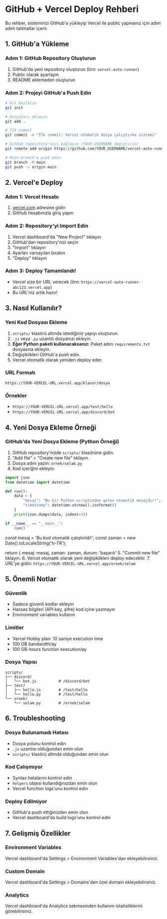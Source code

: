 # GitHub + Vercel Deploy Rehberi

Bu rehber, sisteminizi GitHub'a yükleyip Vercel ile public yapmanız için adım adım talimatlar içerir.

## 1. GitHub'a Yükleme

### Adım 1: GitHub Repository Oluşturun
1. GitHub'da yeni repository oluşturun (örn: `vercel-auto-runner`)
2. Public olarak ayarlayın
3. README eklemeden oluşturun

### Adım 2: Projeyi GitHub'a Push Edin
```bash
# Git başlatın
git init

# Dosyaları ekleyin
git add .

# İlk commit
git commit -m "İlk commit: Vercel otomatik dosya çalıştırma sistemi"

# GitHub repository'nizi bağlayın (YOUR_USERNAME değiştirin)
git remote add origin https://github.com/YOUR_USERNAME/vercel-auto-runner.git

# Main branch'e push edin
git branch -M main
git push -u origin main
```

## 2. Vercel'e Deploy

### Adım 1: Vercel Hesabı
1. [vercel.com](https://vercel.com) adresine gidin
2. GitHub hesabınızla giriş yapın

### Adım 2: Repository'yi Import Edin
1. Vercel dashboard'da "New Project" tıklayın
2. GitHub'dan repository'nizi seçin
3. "Import" tıklayın
4. Ayarları varsayılan bırakın
5. "Deploy" tıklayın

### Adım 3: Deploy Tamamlandı!
- Vercel size bir URL verecek (örn: `https://vercel-auto-runner-abc123.vercel.app`)
- Bu URL'niz artık hazır!

## 3. Nasıl Kullanılır?

### Yeni Kod Dosyası Ekleme
1. `scripts/` klasörü altında istediğiniz yapıyı oluşturun.
2. `.js` veya `.py` uzantılı dosyanızı ekleyin.
3. **Eğer Python paketi kullanacaksanız:** Paket adını `requirements.txt` dosyasına ekleyin.
4. Değişiklikleri GitHub'a push edin.
5. Vercel otomatik olarak yeniden deploy eder.

### URL Formatı
```
https://YOUR-VERCEL-URL.vercel.app/klasor/dosya
```

### Örnekler
- `https://YOUR-VERCEL-URL.vercel.app/test/hello`
- `https://YOUR-VERCEL-URL.vercel.app/discord/bot`

## 4. Yeni Dosya Ekleme Örneği

### GitHub'da Yeni Dosya Ekleme (Python Örneği)
1. GitHub repository'nizde `scripts/` klasörüne gidin.
2. "Add file" > "Create new file" tıklayın.
3. Dosya adını yazın: `ornek/selam.py`
4. Kod içeriğini ekleyin:

```python
import json
from datetime import datetime

def run():
    data = {
        "mesaj": "Bu bir Python scriptinden gelen otomatik mesajdır!",
        "timestamp": datetime.utcnow().isoformat()
    }
    print(json.dumps(data, indent=2))

if __name__ == "__main__":
    run()
```

const mesaj = 'Bu kod otomatik çalıştırıldı!';
const zaman = new Date().toLocaleString('tr-TR');

return {
  mesaj: mesaj,
  zaman: zaman,
  durum: 'başarılı'
5. "Commit new file" tıklayın.
6. Vercel otomatik olarak yeni değişiklikleri deploy edecektir.
7. URL'ye gidin: `https://YOUR-VERCEL-URL.vercel.app/ornek/selam`

## 5. Önemli Notlar

### Güvenlik
- Sadece güvenli kodlar ekleyin
- Hassas bilgileri (API key, şifre) kod içine yazmayın
- Environment variables kullanın

### Limitler
- Vercel Hobby plan: 10 saniye execution time
- 100 GB bandwidth/ay
- 100 GB-hours function execution/ay

### Dosya Yapısı
```
scripts/
├── discord/
│   └── bot.js          # /discord/bot
├── test/
│   ├── hello.js        # /test/hello
│   └── hello.py        # /test/hello
└── ornek/
    └── selam.py        # /ornek/selam
```

## 6. Troubleshooting

### Dosya Bulunamadı Hatası
- Dosya yolunu kontrol edin
- `.js` uzantısı olduğundan emin olun
- `scripts/` klasörü altında olduğundan emin olun

### Kod Çalışmıyor
- Syntax hatalarını kontrol edin
- `helpers` objesi kullandığınızdan emin olun
- Vercel function logs'unu kontrol edin

### Deploy Edilmiyor
- GitHub'a push ettiğinizden emin olun
- Vercel dashboard'da build logs'unu kontrol edin

## 7. Gelişmiş Özellikler

### Environment Variables
Vercel dashboard'da Settings > Environment Variables'dan ekleyebilirsiniz.

### Custom Domain
Vercel dashboard'da Settings > Domains'den özel domain ekleyebilirsiniz.

### Analytics
Vercel dashboard'da Analytics sekmesinden kullanım istatistiklerini görebilirsiniz.